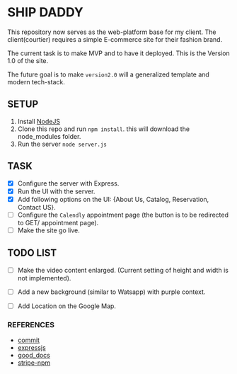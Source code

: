 # SHIP DADDY

This repository now serves as the web-platform base for my client. The client(courtier) 
requires a simple E-commerce site for their fashion brand.

The current task is to make MVP and to have it deployed. This is the Version 1.0 of the site.

The future goal is to make `version2.0` will a generalized template and modern tech-stack.


## SETUP

1. Install [NodeJS](https://nodejs.org/)
2. Clone this repo and run `npm install`. this will download the node_modules folder.
3. Run the server `node server.js`

## TASK

- [x] Configure the server with Express. 
- [x] Run the UI with the server. 
- [x] Add following options on the UI: {About Us, Catalog, Reservation, Contact US}.
- [ ] Configure the `Calendly` appointment page (the button is to be redirected to GET/ appointment page).
- [ ] Make the site go live.

## TODO LIST

- [ ] Make the video content enlarged. (Current setting of height and width is not implemented).
- [ ] Add a new background (similar to Watsapp) with purple context.
- [ ] Add Location on the Google Map.

               
### REFERENCES

- [commit](https://www.conventionalcommits.org/en/v1.0.0-beta.4/)
- [expressjs](https://expressjs.com/)
- [good_docs](https://johnjago.com/great-docs/)
- [stripe-npm](https://www.npmjs.com/package/stripe)